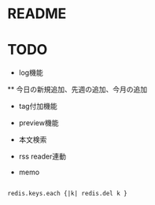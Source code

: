 # README

# TODO

* log機能

** 今日の新規追加、先週の追加、今月の追加

* tag付加機能

* preview機能

* 本文検索

* rss reader連動

* memo

````redis = Redis.new(host: 'redis')

redis.keys.each {|k| redis.del k }
````


